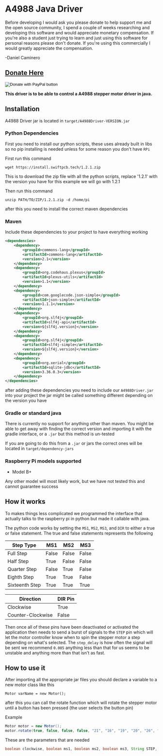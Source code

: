 # A4988 Java Driver
Before developing I would ask you please donate to help support me and the open
source community, I spend a couple of weeks researching and developing this software
and would appreciate monetary compensation. If you're also a student just trying to learn
and just using this software for personal reasons please don't donate. If you're using this
commercially I would greatly appreciate the compensation.

-Daniel Caminero

## [Donate Here](https://www.paypal.com/donate/?hosted_button_id=JJPCAWFNDKNZS)

<form action="https://www.paypal.com/donate" method="post" target="_top">
<input type="hidden" name="hosted_button_id" value="JJPCAWFNDKNZS" />
<input type="image" src="https://www.paypalobjects.com/en_US/i/btn/btn_donateCC_LG.gif" border="0" name="submit" title="PayPal - The safer, easier way to pay online!" alt="Donate with PayPal button" />

**This driver is to be able to control a A4988 stepper motor driver in java.**
## Installation

A4988 Driver jar is located in `target/A4988Driver-VERSION.jar`

### Python Dependencies
First you need to install our python scripts, these uses already built in libs so no pip installing
is needed unless for some reason you don't have `RPi`

First run this command

`wget https://install.swiftpcb.tech/1.2.1.zip`

This is to download the zip file with all the python scripts, replace '1.2.1' with the version you have
for this example we will go with 1.2.1

Then run this command

`unzip PATH/TO/ZIP/1.2.1.zip -d /home/pi`

after this you need to install the correct maven dependencies
### Maven

Include these dependencies to your project to have everything working

```xml
<dependencies>
    <dependency>
        <groupId>commons-lang</groupId>
        <artifactId>commons-lang</artifactId>
        <version>2.1</version>
    </dependency>
    <dependency>
        <groupId>org.codehaus.plexus</groupId>
        <artifactId>plexus-utils</artifactId>
        <version>1.1</version>
    </dependency>
    <dependency>
        <groupId>com.googlecode.json-simple</groupId>
        <artifactId>json-simple</artifactId>
        <version>1.1.1</version>
    </dependency>
    <dependency>
        <groupId>org.slf4j</groupId>
        <artifactId>slf4j-api</artifactId>
        <version>${slf4j.version}</version>
    </dependency>
    <dependency>
        <groupId>org.slf4j</groupId>
        <artifactId>slf4j-simple</artifactId>
        <version>${slf4j.version}</version>
    </dependency>
    <dependency>
        <groupId>org.xerial</groupId>
        <artifactId>sqlite-jdbc</artifactId>
        <version>3.36.0.3</version>
    </dependency>
</dependencies>
```

after adding these dependencies you need to include our `A4988Driver.jar` into your project
the jar might be called something different depending on the version you have

### Gradle or standard java

There is currently no support for anything other than maven. You might be able
to get away with finding the correct version and importing it with the gradle
interface, or a `.jar` but this method is un-tested

If you are going to do this from a `.jar` or jars the correct ones will be located in
`target/dependency-jars` 


### Raspberry Pi models supported
* Model B+

Any other model will most likely work, but we have not tested this and cannot
guarantee success


## How it works

To makes things less complicated we programmed the interface that actually talks
to the raspberry pi in python but made it callable with java.

The python code works by setting the `MS1`, `MS2`, `MS3`, and `DIR`  to either a true or false
statement. The true and false statements represents the following

| Step Type | MS1 | MS2 | MS3 |
| --------- | --- | --- | --- |
| Full Step | False | False | False |
| Half Step | True | False | False |
| Quarter Step | False | True | False |
| Eighth Step | True | True | False |
| Sixteenth Step | True | True | True |

| Direction | DIR Pin |
| --------- | ------- |
| Clockwise |  True   |
| Counter-Clockwise| False |

Then once all of these pins have been deactivated or activated the application then
needs to send a burst of signals to the `STEP` pin which will let the motor controller
know when to spin the stepper motor a step depending on what's selected. The `step_delay`
is how often the signal will be sent we recommend `0.005` anything less than that for us
seems to be unstable and anything more than that isn't as fast.


## How to use it

After importing all the appropriate jar files you should declare a variable to a new
motor class like this

`Motor varName = new Motor();`

after this you can call the rotate function which will rotate the stepper motor until
a button has been pressed (the user selects the button pin)

Example
```java
Motor motor = new Motor();
motor.rotate(true, false, false, false, "21", "16", "19", "20", "26", "0.005", "24");
```

These are the parameters that are needed
```java
boolean clockwise, boolean ms1, boolean ms2, boolean ms3, String STEP, String MS1, String MS2, String MS3, String DIR, String step_delay, String btn_pin
```


